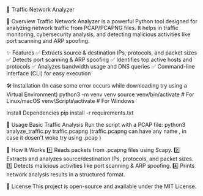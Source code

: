 🚦 Traffic Network Analyzer

📌 Overview
Traffic Network Analyzer is a powerful Python tool designed for analyzing network traffic from PCAP/PCAPNG files. It helps in traffic monitoring, cybersecurity analysis, and detecting malicious activities like port scanning and ARP spoofing.

✨ Features
✅ Extracts source & destination IPs, protocols, and packet sizes
✅ Detects port scanning & ARP spoofing
✅ Identifies top active hosts and protocols
✅ Analyzes bandwidth usage and DNS queries
✅ Command-line interface (CLI) for easy execution

🛠️ Installation
(In case some error occurs while downloading try using  a Virtual Environment)
python3 -m venv venv
source venv/bin/activate   # For Linux/macOS
venv\Scripts\activate      # For Windows

Install Dependencies
pip install -r requirements.txt


🚀 Usage
Basic Traffic Analysis
Run the script with a PCAP file:
python3 analyze_traffic.py traffic.pcapng (traffic.pcapng can have any name , in case it dosen't woke try using .pcap )

🔬 How It Works
1️⃣ Reads packets from .pcapng files using Scapy.
2️⃣ Extracts and analyzes source/destination IPs, protocols, and packet sizes.
3️⃣ Detects malicious activities like port scanning & ARP spoofing.
4️⃣ Prints network analysis results in a structured format.


📜 License
This project is open-source and available under the MIT License.

